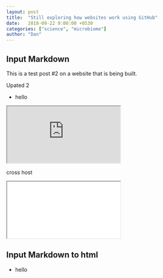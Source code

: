```yaml
---
layout: post
title:  "Still exploring how websites work using GitHub"
date:   2018-09-22 9:00:00 +0530
categories: ["science", "microbiome"]
author: "Dan"
---
```



<h2> Input Markdown </h2>
This is a test post #2 on a website that is being built.

Upated 2

- hello

<iframe src="http://bl.ocks.org/mbostock/raw/4061502/0a200ddf998aa75dfdb1ff32e16b680a15e5cb01/" marginwidth="0" marginheight="0" scrolling="no"></iframe>


cross host

<iframe src="/choropleth.html/" marginwidth="0" marginheight="0" scrolling="no"></iframe>


<h2> Input Markdown to html</h2>

<div markdown = "0"> 

- hello
<br>

<meta charset="utf-8">
<style>

.links line {
  stroke: #999;
  stroke-opacity: 0.6;
}

.nodes circle {
  stroke: #fff;
  stroke-width: 1.5px;
}

</style>

<svg width="960" height="600"></svg>
<script src="https://d3js.org/d3.v4.min.js"></script>
<script>

var svg = d3.select("svg"),
    width = +svg.attr("width"),
    height = +svg.attr("height");

var color = d3.scaleOrdinal(d3.schemeCategory20);

var simulation = d3.forceSimulation()
    .force("link", d3.forceLink().id(function(d) { return d.id; }))
    .force("charge", d3.forceManyBody())
    .force("center", d3.forceCenter(width / 2, height / 2));

d3.json("miserables.json", function(error, graph) {
  if (error) throw error;

  var link = svg.append("g")
      .attr("class", "links")
    .selectAll("line")
    .data(graph.links)
    .enter().append("line")
      .attr("stroke-width", function(d) { return Math.sqrt(d.value); });

  var node = svg.append("g")
      .attr("class", "nodes")
    .selectAll("circle")
    .data(graph.nodes)
    .enter().append("circle")
      .attr("r", 5)
      .attr("fill", function(d) { return color(d.group); })
      .call(d3.drag()
          .on("start", dragstarted)
          .on("drag", dragged)
          .on("end", dragended));

  node.append("title")
      .text(function(d) { return d.id; });

  simulation
      .nodes(graph.nodes)
      .on("tick", ticked);

  simulation.force("link")
      .links(graph.links);

  function ticked() {
    link
        .attr("x1", function(d) { return d.source.x; })
        .attr("y1", function(d) { return d.source.y; })
        .attr("x2", function(d) { return d.target.x; })
        .attr("y2", function(d) { return d.target.y; });

    node
        .attr("cx", function(d) { return d.x; })
        .attr("cy", function(d) { return d.y; });
  }
});

function dragstarted(d) {
  if (!d3.event.active) simulation.alphaTarget(0.3).restart();
  d.fx = d.x;
  d.fy = d.y;
}

function dragged(d) {
  d.fx = d3.event.x;
  d.fy = d3.event.y;
}

function dragended(d) {
  if (!d3.event.active) simulation.alphaTarget(0);
  d.fx = null;
  d.fy = null;
}

</script>

</div>